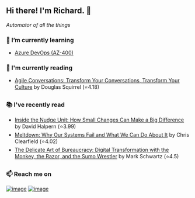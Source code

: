 ## Hi there!  I'm Richard. 👋
*Automator of all the things*

### 🌱 I’m currently learning
- [Azure DevOps (AZ-400)](https://github.com/richard-sistern/azure)

### 📖 I'm currently reading
<!-- GOODREADS-CURRENT:START -->
- [Agile Conversations: Transform Your Conversations, Transform Your Culture](https://www.goodreads.com/review/show/5614149332?utm_medium=api&utm_source=rss) by Douglas Squirrel (⭐️4.18)
<!-- GOODREADS-CURRENT:END -->

### 📚 I've recently read
<!-- GOODREADS-PREVIOUS:START -->
- [Inside the Nudge Unit: How Small Changes Can Make a Big Difference](https://www.goodreads.com/review/show/2990975452?utm_medium=api&utm_source=rss) by David Halpern (⭐️3.99)
- [Meltdown: Why Our Systems Fail and What We Can Do About It](https://www.goodreads.com/review/show/4281524065?utm_medium=api&utm_source=rss) by Chris Clearfield (⭐️4.02)
- [The Delicate Art of Bureaucracy: Digital Transformation with the Monkey, the Razor, and the Sumo Wrestler](https://www.goodreads.com/review/show/4044658869?utm_medium=api&utm_source=rss) by Mark  Schwartz (⭐️4.5)
<!-- GOODREADS-PREVIOUS:END -->

### 📫 Reach me on
[![image](https://img.shields.io/badge/LinkedIn-0077B5?style=for-the-badge&logo=linkedin&logoColor=white "LinkedIn")](https://www.linkedin.com/in/richard-sistern-850057b4/)
[![image](https://img.shields.io/badge/Twitter-1DA1F2?style=for-the-badge&logo=twitter&logoColor=white "Twitter")](https://twitter.com/baka_yoke)
